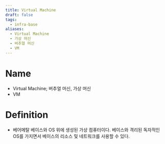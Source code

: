 ```yaml
---
title: Virtual Machine
draft: false
tags:
  - infra-base
aliases:
  - Virtual Machine
  - 가상 머신
  - 버추얼 머신
  - VM
---
```

# Name
- Virtual Machine; 버추얼 머신, 가상 머신
- VM

# Definition
- 베어메탈 베이스와 OS 위에 생성된 가상 컴퓨터이다. 베이스와 격리된 독자적인 OS를 가지면서 베이스의 리소스 및 네트워크를 사용할 수 있다.
